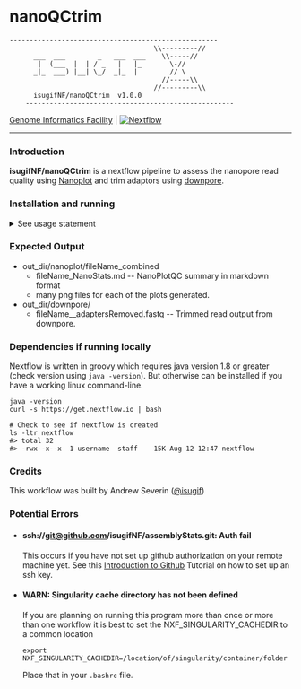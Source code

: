 # nanoQCtrim


```
----------------------------------------------------
                                    \\---------//       
      ___  ___        _   ___  ___    \\-----//        
       |  (___  |  | / _   |   |_       \-//         
      _|_  ___) |__| \_/  _|_  |        // \        
                                      //-----\\       
                                    //---------\\       
      isugifNF/nanoQCtrim  v1.0.0       
    ----------------------------------------------------
```

[Genome Informatics Facility](https://gif.biotech.iastate.edu/) | [![Nextflow](https://img.shields.io/badge/nextflow-%E2%89%A519.10.0-brightgreen.svg)](https://www.nextflow.io/)

---

### Introduction

**isugifNF/nanoQCtrim** is a nextflow pipeline to assess the nanopore read quality using [Nanoplot](https://github.com/wdecoster/NanoPlot) and trim adaptors using [downpore](https://github.com/jteutenberg/downpore).



### Installation and running

<details><summary>See usage statement</summary>

<pre>
```
Usage:
The typical command for running the pipeline is as follows:
nextflow run isugifNF/nanoQCtrim --fastqs "/Path/to/rawdata/folder/*.fastq" -profile condo

Mandatory arguments:

--fastqs                      fastq files to run nanoplot on. (/data/*.fastq)

Optional arguments:
--outdir                      Output directory to place final BLAST output
--threads                      Number of CPUs to use during the NanoPlot job [16]
--queueSize                    Maximum number of jobs to be queued [18]
--account                      Some HPCs require you supply an account name for tracking usage.  You can supply that here.
--help                         This usage statement.
```

</pre>
</details>


### Expected Output

* out_dir/nanoplot/fileName_combined
  * fileName_NanoStats.md -- NanoPlotQC summary in markdown format
  * many png files for each of the plots generated.
* out_dir/downpore/
  * fileName__adaptersRemoved.fastq -- Trimmed read output from downpore.



### Dependencies if running locally

Nextflow is written in groovy which requires java version 1.8 or greater (check version using `java -version`). But otherwise can be installed if you have a working linux command-line.

```
java -version
curl -s https://get.nextflow.io | bash

# Check to see if nextflow is created
ls -ltr nextflow
#> total 32
#> -rwx--x--x  1 username  staff    15K Aug 12 12:47 nextflow
```


### Credits

This workflow was built by Andrew Severin ([@isugif](https://github.com/isugif))


### Potential Errors

* #### ssh://git@github.com/isugifNF/assemblyStats.git: Auth fail

  This occurs if you have not set up github authorization on your remote machine yet.  See this [Introduction to Github](https://bioinformaticsworkbook.org/Appendix/github/introgithub#gsc.tab=0) Tutorial on how to set up an ssh key.
* #### WARN: Singularity cache directory has not been defined
  If you are planning on running this program more than once or more than one workflow it is best to set the NXF_SINGULARITY_CACHEDIR to a common location
  ```
  export NXF_SINGULARITY_CACHEDIR=/location/of/singularity/container/folder
  ```
  Place that in your `.bashrc` file.

